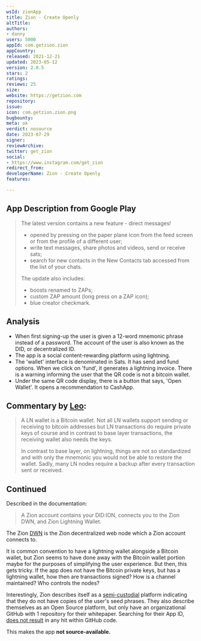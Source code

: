 ```yaml
---
wsId: zionApp
title: Zion - Create Openly
altTitle: 
authors:
- danny
users: 5000
appId: com.getzion.zion
appCountry: 
released: 2021-12-21
updated: 2023-05-12
version: 2.0.5
stars: 2
ratings: 
reviews: 25
size: 
website: https://getzion.com
repository: 
issue: 
icon: com.getzion.zion.png
bugbounty: 
meta: ok
verdict: nosource
date: 2023-07-29
signer: 
reviewArchive: 
twitter: get_zion
social:
- https://www.instagram.com/get_zion
redirect_from: 
developerName: Zion - Create Openly
features: 

---
```


## App Description from Google Play

> The latest version contains a new feature - direct messages!
> 
> - opened by pressing on the paper plane icon from the feed screen or from the profile of a different user;
> - write text messages, share photos and videos, send or receive sats;
> - search for new contacts in the New Contacts tab accessed from the list of your chats.
>
> The update also includes:
> 
> - boosts renamed to ZAPs;
> - custom ZAP amount (long press on a ZAP icon);
> - blue creator checkmark.

## Analysis 

- When first signing-up the user is given a 12-word mnemonic phrase instead of a password. The account of the user is also known as the DID, or decentralized ID.
- The app is a social content-rewarding platform using lightning. 
- The 'wallet' interface is denominated in Sats. It has send and fund options. When we click on 'fund', it generates a lightning invoice. There is a warning informing the user that the QR code is not a bitcoin wallet. 
- Under the same QR code display, there is a button that says, 'Open Wallet'. It opens a recommendation to CashApp. 

## Commentary by [Leo](/authors/leo/):

> A LN wallet is a Bitcoin wallet. Not all LN wallets support sending or receiving to bitcoin addresses but LN transactions do require private keys of course and in contrast to base layer transactions, the receiving wallet also needs the keys.
>
> In contrast to base layer, on lightning, things are not so standardized and with only the mnemonic you would not be able to restore the wallet. Sadly, many LN nodes require a backup after every transaction sent or received.

## Continued

Described in the documentation:

> A Zion account contains your DID:ION, connects you to the Zion DWN, and Zion Lightning Wallet. 

The Zion [DWN](https://docs.zion.fyi/Architecture/decentralized-web-nodes) is the Zion decentralized web node which a Zion account connects to. 

It is common convention to have a lightning wallet alongside a Bitcoin wallet, but Zion seems to have done away with the Bitcoin wallet portion maybe for the purposes of simplifying the user experience. But then, this gets tricky. If the app does not have the Bitcoin private keys, but has a lightning wallet, how then are transactions signed? How is a channel maintained? Who controls the nodes? 

Interestingly, Zion describes itself as a [semi-custodial](https://www.zion.fyi/terms) platform indicating that they do not have copies of the user's seed phrases. They also describe themselves as an Open Source platform, but only have an organizational GitHub with 1 repository for their whitepaper. Searching for their App ID, [does not result](https://github.com/search?q=com.getzion.zion&type=code) in any hit within GitHub code.

This makes the app **not source-available.**
